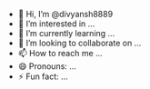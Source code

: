 - 👋 Hi, I’m @divyansh8889
- 👀 I’m interested in ...
- 🌱 I’m currently learning ...
- 💞️ I’m looking to collaborate on ...
- 📫 How to reach me ...
- 😄 Pronouns: ...
- ⚡ Fun fact: ...

<!---
divyansh8889/divyansh8889 is a ✨ special ✨ repository because its `README.md` (this file) appears on your GitHub profile.
You can click the Preview link to take a look at your cha
